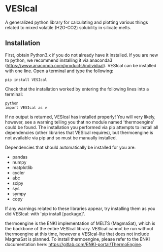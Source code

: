 # VESIcal
A generalized python library for calculating and plotting various things related to mixed volatile (H2O-CO2) solubility in silicate melts.

## Installation

First, obtain Python3.x if you do not already have it installed. If you are new to python, we recommend installing it via anaconda3 (https://www.anaconda.com/products/individual). VESIcal can be installed with one line. Open a terminal and type the following:
```
pip install VESIcal
```

Check that the installation worked by entering the following lines into a terminal:

```
python
import VESIcal as v
```

If no output is returned, VESIcal has installed properly! You will very likely, however, see a warning telling you that no module named 'thermoengine' could be found. The installation you performed via pip attempts to install all dependencies (other libraries that VESIcal requires), but thermoengine is not available via pip and so must be manually installed.

Dependencies that should automatically be installed for you are:

   - pandas
   - numpy
   - matplotlib
   - cycler
   - abc
   - scipy
   - sys
   - sympy
   - copy

If any warnings related to these libraries appear, try installing them as you did VESIcal: with 'pip install [package]'.

thermoengine is the ENKI implementation of MELTS (MagmaSat), which is the backbone of the entire VESIcal library. VESIcal cannot be run without thermoengine at this time, however a VESIcal-lite that does not include MagmaSat is planned. To install thermoengine, please refer to the ENKI documentation here: https://gitlab.com/ENKI-portal/ThermoEngine.
